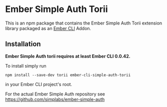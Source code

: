 #  Ember Simple Auth Torii

This is an npm package that contains the Ember Simple Auth Torii extension
library packaged as an [Ember CLI](https://github.com/stefanpenner/ember-cli)
Addon.

## Installation

**Ember Simple Auth torii requires at least Ember CLI 0.0.42.**

To install simply run

```
npm install --save-dev torii ember-cli-simple-auth-torii
```

in your Ember CLI project's root.

For the actual Ember Simple Auth repository see
https://github.com/simplabs/ember-simple-auth
